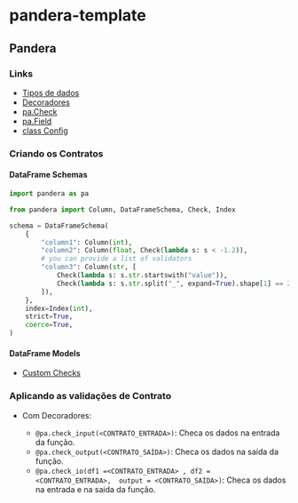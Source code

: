 # pandera-template


## Pandera

### Links


- [Tipos de dados](https://pandera.readthedocs.io/en/stable/reference/dtypes.html#api-dtypes)
- [Decoradores](https://pandera.readthedocs.io/en/stable/reference/decorators.html)
- [pa.Check](https://pandera.readthedocs.io/en/stable/reference/generated/pandera.api.checks.Check.html#pandera.api.checks.Check)
- [pa.Field](https://pandera.readthedocs.io/en/stable/reference/generated/pandera.api.dataframe.model_components.Field.html)
- [class Config](https://pandera.readthedocs.io/en/stable/dataframe_models.html#config)

### Criando os Contratos 
 
#### DataFrame Schemas
```python
import pandera as pa

from pandera import Column, DataFrameSchema, Check, Index

schema = DataFrameSchema(
    {
        "column1": Column(int),
        "column2": Column(float, Check(lambda s: s < -1.2)),
        # you can provide a list of validators
        "column3": Column(str, [
            Check(lambda s: s.str.startswith("value")),
            Check(lambda s: s.str.split("_", expand=True).shape[1] == 2)
        ]),
    },
    index=Index(int),
    strict=True,
    coerce=True,
)
```

#### DataFrame Models

- [Custom Checks](https://pandera.readthedocs.io/en/stable/dataframe_models.html#custom-checks)

### Aplicando as validações de Contrato

-  Com Decoradores:

    - `@pa.check_input(<CONTRATO_ENTRADA>)`: Checa os dados na entrada da função.
    - `@pa.check_output(<CONTRATO_SAÍDA>)`: Checa os dados na saída da função.
    - `@pa.check_io(df1 =<CONTRATO_ENTRADA> , df2 = <CONTRATO_ENTRADA>,  output = <CONTRATO_SAÍDA>)`: Checa os dados na entrada e na saida da função.